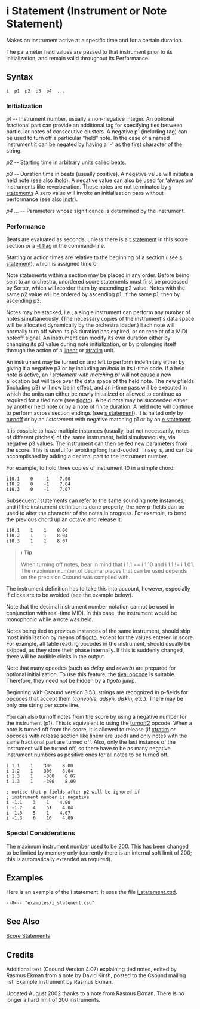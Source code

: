 <!--
id:i
category:
-->
# i Statement (Instrument or Note Statement)
Makes an instrument active at a specific time and for a certain duration.

The parameter field values are passed to that instrument prior to its initialization, and remain valid throughout its Performance.

## Syntax
``` csound-orc
i  p1  p2  p3  p4  ...
```

### Initialization

_p1_ -- Instrument number, usually a non-negative integer. An optional fractional part can provide an additional tag for specifying ties between particular notes of consecutive clusters. A negative p1 (including tag) can be used to turn off a particular &#8220;held&#8221; note.  In the case of a named instrument it can be negated by having a '-' as the first character of the string.

_p2_ -- Starting time in arbitrary units called beats.

_p3_ -- Duration time in beats (usually positive). A negative value will initiate a  held note (see also [ihold](../../opcodes/ihold)). A negative value can also be used for 'always on' instruments like reverberation. These notes are not terminated by [s statements](../../scoregens/s) A zero value will invoke an initialization pass without performance (see also [instr](../../opcodes/instr)).

_p4 ..._ -- Parameters whose significance is determined by the instrument.

### Performance

Beats are evaluated as seconds, unless there is a [t statement](../../scoregens/t) in this score section or a [-t flag](../../) in the command-line.

Starting or action times are relative to the beginning of a section ( see [s statement](../../scoregens/s)), which is assigned time 0.

Note statements within a section may be placed in any order. Before being sent to an orchestra, unordered score statements must first be processed by Sorter, which will reorder them by ascending p2 value. Notes with the same p2 value will be ordered by ascending p1; if the same p1, then by ascending p3.

Notes may be stacked, i.e., a single instrument can perform any number of notes simultaneously. (The necessary copies of the instrument's data space will be allocated dynamically by the orchestra loader.) Each note will normally turn off when its p3 duration has expired, or on receipt of a MIDI noteoff signal. An instrument can modify its own duration either by changing its p3 value during note initialization, or by prolonging itself through the action of a [linenr](../../opcodes/linenr) or [xtratim](../../opcodes/xtratim) unit.

An instrument may be turned on and left to perform indefinitely either by giving it a negative p3 or by including an _ihold_ in its i-time code. If a held note is active, an _i statement_ _with matching p1_ will not cause a new allocation but will take over the data space of the held note. The new pfields (including p3) will now be in effect, and an i-time pass will be executed in which the units can either be newly initialized or allowed to continue as required for a tied note (see [tigoto](../../opcodes/tigoto)). A held note may be succeeded either by another held note or by a note of finite duration. A held note will continue to perform across section endings (see [s statement](../../scoregens/s)). It is halted only by [turnoff](../../opcodes/turnoff) or by an _i statement_ with negative matching p1 or by an [e statement](../../scoregens/e).

It is possible to have multiple instances (usually, but not necessarily, notes of different pitches) of the same instrument, held simultaneously, via negative p3 values. The instrument can then be fed new parameters from the score. This is useful for avoiding long hard-coded _linseg_s, and can be accomplished by adding a decimal part to the instrument number.

For example, to hold three copies of instrument 10 in a simple chord:

``` csound-sco
i10.1    0    -1    7.00
i10.2    0    -1    7.04
i10.3    0    -1    7.07
```

Subsequent _i_ statements can refer to the same sounding note instances, and if the instrument definition is done properly, the new p-fields can be used to alter the character of the notes in progress.  For example, to bend the previous chord up an octave and release it:

``` csound-sco
i10.1    1    1    8.00
i10.2    1    1    8.04
i10.3    1    1    8.07
```

> :information_source: **Tip**
> 
> When turning off notes, bear in mind that i 1.1 == i 1.10 and i 1.1 != i 1.01. The maximum number of decimal places that can be used depends on the precision Csound was compiled with.

The instrument definition has to take this into account, however, especially if clicks are to be avoided (see the example below).

Note that the decimal instrument number notation cannot be used in conjunction with real-time MIDI. In this case, the instrument would be monophonic while a note was held.

Notes being tied to previous instances of the same instrument, should skip most initialization by means of [tigoto](../../opcodes/tigoto), except for the values entered in score. For example, all table reading opcodes in the instrument, should usually be skipped, as they store their phase internally. If this is suddenly changed, there will be audible clicks in the output.

Note that many opcodes (such as _delay_ and _reverb_) are prepared for optional initialization. To use this feature, the [tival opcode](../../opcodes/tival) is suitable. Therefore, they need not be hidden by a _tigoto_ jump.

Beginning with Csound version 3.53, strings are recognized in  p-fields for opcodes that accept them (_convolve, adsyn, diskin,_ etc.).  There may be only one string per score line.

You can also turnoff notes from the score by using a negative number for the instrument (p1). This is equivalent to using the [turnoff2](../../opcodes/turnoff2) opcode. When a note is turned off from the score, it is allowed to release (if [xtratim](../../opcodes/xtratim) or opcodes with release section like [linenr](../../opcodes/linenr) are used) and only notes with the same fractional part are turned off. Also, only the last instance of the instrument will be turned off, so there have to be as many negative instrument numbers as positive ones for all notes to be turned off.

``` csound-sco
i 1.1    1    300    8.00
i 1.2    1    300    8.04
i 1.3    1    -300    8.07
i 1.3    1    -300    8.09

; notice that p-fields after p2 will be ignored if
; instrument number is negative
i -1.1    3    1    4.00
i -1.2    4    51    4.04
i -1.3    5    1    4.07
i -1.3    6    10    4.09
```

### Special Considerations

The maximum instrument number used to be 200. This has been changed to be limited by memory only (currently there is an internal soft limit of 200; this is automatically extended as required).

## Examples

Here is an example of the i statement. It uses the file [i_statement.csd](../../examples/i_statement.csd).

``` csound-csd title="Example of the i statement." linenums="1"
--8<-- "examples/i_statement.csd"
```

## See Also

[Score Statements](../../score/statemnt)

## Credits

Additional text (Csound Version 4.07) explaining tied notes, edited by Rasmus Ekman from a note by David Kirsh, posted to the Csound mailing list. Example instrument by Rasmus Ekman.

Updated August 2002 thanks to a note from Rasmus Ekman. There is no longer a hard limit of 200 instruments.
